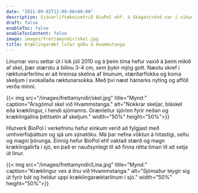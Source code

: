 ```yaml
---
date: "2011-09-02T12:00:06+09:00"
description: Sjávarlíftæknisetrið BioPol ehf. á Skagaströnd var í vikunni formlega boðið að vera aðili að verkefninu NPP WATER sem styrkt er af Norðurslóðaáætlun ESB; NPP (Northern Periphery Programme). Verkefnið miðar að því að minnka þau neikvæðu áhrif sem blómi eitraðra svifþörunga getur haft á kræklingarækt og...
draft: false
enableToc: false
enableTocContent: false
image: images/frettamyndir/skel.jpg
title: Kræklingarækt lofar góðu á Hvammstanga
---
```


Línurnar voru settar út í lok júlí 2010 og á þeim tíma hefur vaxið á þeim mikið af skel, þær stærstu á bilinu 3-4 cm, sem þykir mjög gott. Næstu skref í ræktunarferlinu er að hreinsa skelina af línunum, stærðarflokka og koma skeljum í svokallaða ræktunarsokka. Með því næst hámarks nýting og afföll verða minni.

{{< img src="/images/frettamyndir/skel.jpg" title="Mynd:" caption="Ársgömul skel við Hvammstanga." alt="Nokkrar skeljar, bláskel eða kræklingur, í hendi sjómanns. Grænleitur sjórinn fyrir neðan og kræklingalína þéttsetin af skeljum." width="50%" height="50%">}}

Hlutverk BioPol í verkefninu hefur einkum verið að fylgjast með umhverfisþáttum og sjá um sýnatöku. Má þar nefna vöktun á hitastigi, seltu og magni þörunga. Einnig hefur BioPol ehf vaktað stærð og magn kræklingalirfa í sjó, en það er nauðsynlegt til að finna rétta tíman til að setja út línur.

{{< img src="/images/frettamyndir/Lina.jpg" title="Mynd:" caption="Kræklingur vex á línu við Hvammstanga." alt="Sjómaður teygir sig út fyrir bát og heldur uppi kræklingaræktarlínum í sjó." width="50%" height="50%">}}
